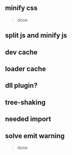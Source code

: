 ## minify css

> done

## split js and minify js

## dev cache

## loader cache

## dll plugin?

## tree-shaking

## needed import

## solve emit warning

> done
